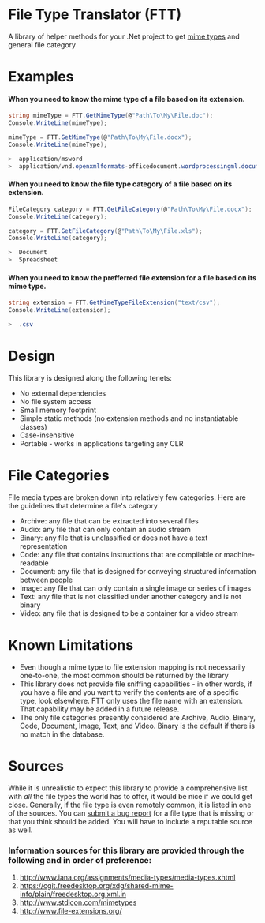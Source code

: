 # File Type Translator (FTT)
A library of helper methods for your .Net project to get [mime types]() and general file category

# Examples

####  When you need to know the mime type of a file based on its extension.

```csharp
string mimeType = FTT.GetMimeType(@"Path\To\My\File.doc");
Console.WriteLine(mimeType);

mimeType = FTT.GetMimeType(@"Path\To\My\File.docx");
Console.WriteLine(mimeType);

>  application/msword
>  application/vnd.openxmlformats-officedocument.wordprocessingml.document
```

####  When you need to know the file type category of a file based on its extension.

```csharp
FileCategory category = FTT.GetFileCategory(@"Path\To\My\File.docx");
Console.WriteLine(category);

category = FTT.GetFileCategory(@"Path\To\My\File.xls");
Console.WriteLine(category);

>  Document
>  Spreadsheet
```

####  When you need to know the prefferred file extension for a file based on its mime type.

```csharp
string extension = FTT.GetMimeTypeFileExtension("text/csv");
Console.WriteLine(extension);

>  .csv
```

# Design

This library is designed along the following tenets:

* No external dependencies
* No file system access
* Small memory footprint
* Simple static methods (no extension methods and no instantiatable classes)
* Case-insensitive
* Portable - works in applications targeting any CLR

# File Categories

File media types are broken down into relatively few categories.  Here are the guidelines that determine a file's category

* Archive: any file that can be extracted into several files
* Audio: any file that can only contain an audio stream
* Binary: any file that is unclassified or does not have a text representation
* Code: any file that contains instructions that are compilable or machine-readable
* Document: any file that is designed for conveying structured information between people
* Image: any file that can only contain a single image or series of images
* Text: any file that is not classified under another category and is not binary
* Video: any file that is designed to be a container for a video stream

# Known Limitations

* Even though a mime type to file extension mapping is not necessarily one-to-one, the most common should be returned by the library
* This library does not provide file sniffing capabilities - in other words, if you have a file and you want to verify the contents are of a specific type, look elsewhere. FTT only uses the file name with an extension.  That capability may be added in a future release.
* The only file categories presently considered are Archive, Audio, Binary, Code, Document, Image, Text, and Video.  Binary is the default if there is no match in the database.

# Sources

While it is unrealistic to expect this library to provide a comprehensive list with *all* the file types the world has to offer, it would be nice if we could get close.  Generally, if the file type is even remotely common, it is listed in one of the sources.  You can [submit a bug report](https://github.com/brondavies/filetypetranslator/issues/new) for a file type that is missing or that you think should be added.  You will have to include a reputable source as well.

### Information sources for this library are provided through the following and in order of preference:

1. http://www.iana.org/assignments/media-types/media-types.xhtml
1. https://cgit.freedesktop.org/xdg/shared-mime-info/plain/freedesktop.org.xml.in
1. http://www.stdicon.com/mimetypes
1. http://www.file-extensions.org/
